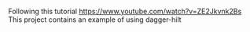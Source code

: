 Following this tutorial https://www.youtube.com/watch?v=ZE2Jkvnk2Bs \
This project contains an example of using dagger-hilt